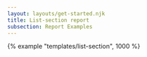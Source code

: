 ```yaml
---
layout: layouts/get-started.njk
title: List-section report
subsection: Report Examples
---
```


{% example "templates/list-section", 1000 %}
